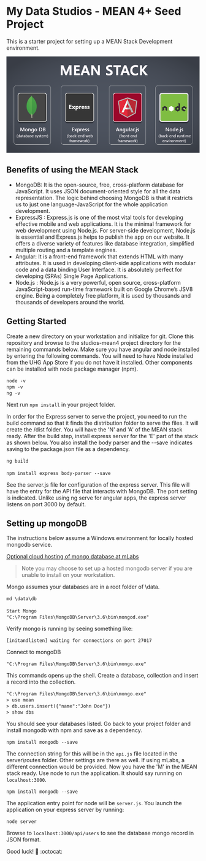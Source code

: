 # My Data Studios - MEAN 4+ Seed Project

This is a starter project for setting up a MEAN Stack Development environment. 

![mean](./src/assets/images/meanstack-image.png)

## Benefits of using the MEAN Stack

* MongoDB: It is the open-source, free, cross-platform database for JavaScript. It uses JSON document-oriented style for all the data representation. The logic behind choosing MongoDB is that it restricts us to just one language-JavaScript for the whole application development.
* ExpressJS : Express.js is one of the most vital tools for developing effective mobile and web applications. It is the minimal framework for web development using Node.js. For server-side development, Node.js is essential and Express.js helps to publish the app on our website. It offers a diverse variety of features like database integration, simplified multiple routing and a template engines.
* Angular: It is a front-end framework that extends HTML with many attributes. It is used in developing client-side applications with modular code and a data binding User Interface. It is absolutely perfect for developing (SPAs) Single Page Applications.
* Node.js : Node.js is a very powerful, open source, cross-platform JavaScript-based run-time framework built on Google Chrome’s JSV8 engine. Being a completely free platform, it is used by thousands and thousands of developers around the world.

## Getting Started

Create a new directory on your workstation and initialize for git. Clone this repository and browse to the studios-mean4 project directory for the remaining commands below. Make sure you have angular and node installed by entering the following commands. You will need to have Node installed from the UHG App Store if you do not have it installed. Other components can be installed with node package manager (npm).

```
node -v
npm -v
ng -v
```

Next run `npm install` in your project folder. 

In order for the Express server to serve the project, you need to run the build command so that it finds the distribution folder to serve the files. It will create the /dist folder.  You will have the 'N' and 'A' of the MEAN stack ready. After the build step, install express server for the 'E' part of the stack as shown below. You also install the body parser and the --save indicates saving to the package.json file as a dependency.

```
ng build

npm install express body-parser --save 

```

See the server.js file for configuration of the express server. This file will have the entry for the API file that interacts with MongoDB. The port setting is indicated. Unlike using ng serve for angular apps, the express server listens on port 3000 by default. 

## Setting up mongoDB

The instructions below assume a Windows environment for locally hosted mongodb service.

[Optional cloud hosting of mongo database at mLabs](https://mlab.com/)
> Note you may choose to set up a hosted mongodb server if you are unable to install on your workstation.

Mongo assumes your databases are in a root folder of \data.

```
md \data\db

Start Mongo
"C:\Program Files\MongoDB\Server\3.6\bin\mongod.exe"

```
Verify mongo is running by seeing something like:
```
[initandlisten] waiting for connections on port 27017
```
Connect to mongoDB
```
"C:\Program Files\MongoDB\Server\3.6\bin\mongo.exe"
```
This commands opens up the shell. Create a database, collection and insert a record into the collection.

```
"C:\Program Files\MongoDB\Server\3.6\bin\mongo.exe"
> use mean
> db.users.insert({"name":"John Doe"})
> show dbs
```
You should see your databases listed. Go back to your project folder and install mongodb with npm and save as a dependency.
```
npm install mongodb --save
```
The connection string for this will be in the `api.js` file located in the server\routes folder. Other settings are there as well. If using mLabs, a different connection would be provided.  Now you have the 'M' in the MEAN stack ready. Use node to run the application. It should say running on `localhost:3000`.
```
npm install mongodb --save
```
The application entry point for node will be `server.js`. You launch the application on your express server by running:
```
node server
```

Browse to `localhost:3000/api/users` to see the database mongo record in JSON format.

Good luck!  :muscle: :octocat:
